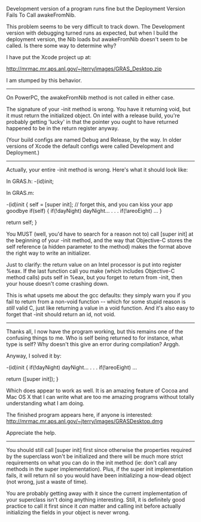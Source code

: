 

Development version of a program runs fine but the Deployment Version Fails To Call awakeFromNib.

This problem seems to be very difficult to track down. The Development version with debugging turned runs as expected,
but when I build the deployment version, the Nib loads but awakeFromNib doesn't seem to be called. 
Is there some way to determine why? 

I have put the Xcode project up at:

http://mrmac.mr.aps.anl.gov/~jterry/images/GRAS_Desktop.zip 

I am stumped by this behavior. 

----

On PowerPC, the awakeFromNib method is not called in either case.

The signature of your -init method is wrong.  You have it returning void, but it must return the initialized object.  On intel with a release build, you're probably getting 'lucky' in that the pointer you ought to have returned happened to be in the return register anyway.

(Your build configs are named Debug and Release, by the way.  In older versions of Xcode the default configs were called Development and Deployment.)

----

Actually, your entire -init method is wrong.  Here's what it should look like:

In GRAS.h:
    -(id)init;

In GRAS.m:
    
-(id)init
{
  self = [super init];  // forget this, and you can kiss your app goodbye
  if(self)
  {
    if(!dayNight) dayNight...
    .
    .
    .
    if(!areoEight) ...
  }

  return self;
}


You MUST (well, you'd have to search for a reason not to) call [super init] at the beginning of your -init method, and the way that Objective-C stores the self reference (a hidden parameter to the method) makes the format above the right way to write an initializer.

Just to clarify: the return value on an Intel processor is put into register %eax.  If the last function call you make (which includes Objective-C method calls) puts self in %eax, but you forget to return from -init, then your house doesn't come crashing down.

This is what upsets me about the gcc defaults: they simply warn you if you fail to return from a non-void function -- which for some stupid reason is *still* valid C, just like returning a value in a void function.  And it's also easy to forget that -init should return an id, not void.

----

Thanks all, I now have the program working, but this remains one of the confusing things to me. Who is self being returned to for instance, what type is self? Why doesn't this give an error during compilation? Arggh. 

Anyway, I solved it by:

    
-(id)init
{
     if(!dayNight) dayNight...
    .
    .
    .
    if(!areoEight) ...
 

  return ([super init]);
}


Which does appear to work as well. It is an amazing feature of Cocoa and Mac OS X that I can write what are too me amazing programs without totally understanding what I am doing. 

The finished program appears here, if anyone is interested: http://mrmac.mr.aps.anl.gov/~jterry/images/GRASDesktop.dmg

Appreciate the help. 

----

You should still call [super init] first since otherwise the properties required by the superclass won't be initialized and there will be much more strict requirements on what you can do in the init method (ie:  don't call any methods in the super implementation).  Plus, if the super init implementation fails, it will return nil so you would have been initializing a now-dead object (not wrong, just a waste of time).

You are probably getting away with it since the current implementation of your superclass isn't doing anything interesting.  Still, it is definitely good practice to call it first since it _can_ matter and calling init before actually initializing the fields in your object is never wrong.
